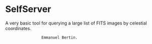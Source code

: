 # SelfServer
A very basic tool for querying a large list of FITS images by celestial coordinates.

					Emmanuel Bertin.

